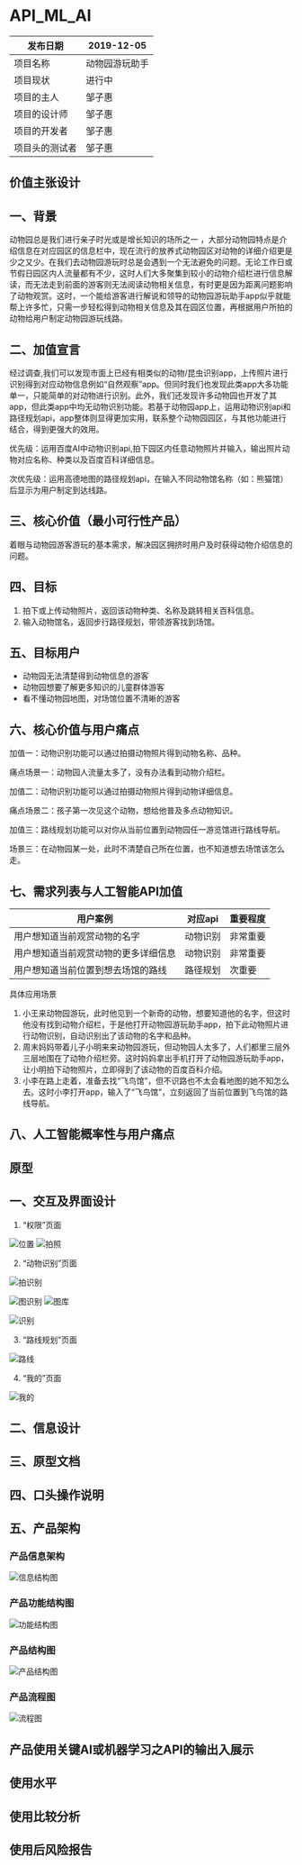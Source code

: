 # API_ML_AI
 |  发布日期 | 2019-12-05 |
 | -- | -- |
 |  项目名称 | 动物园游玩助手 |
 |  项目现状 | 进行中 |
 |  项目的主人 | 邹子惠 |
 |  项目的设计师 | 邹子惠 |
 |  项目的开发者 | 邹子惠 |
 |  项目头的测试者 | 邹子惠 |
 
## 价值主张设计 
## 一、背景
动物园总是我们进行亲子时光或是增长知识的场所之一 ，大部分动物园特点是介绍信息在对应园区的信息栏中，现在流行的放养式动物园区对动物的详细介绍更是少之又少。在我们去动物园游玩时总是会遇到一个无法避免的问题。无论工作日或节假日园区内人流量都有不少，这时人们大多聚集到较小的动物介绍栏进行信息解读，而无法走到前面的游客则无法阅读动物相关信息，有时更是因为距离问题影响了动物观赏。这时，一个能给游客进行解说和领导的动物园游玩助手app似乎就能帮上许多忙，只需一步轻松得到动物相关信息及其在园区位置，再根据用户所拍的动物给用户制定动物园游玩线路。

## 二、加值宣言
经过调查,我们可以发现市面上已经有相类似的动物/昆虫识别app，上传照片进行识别得到对应动物信息例如“自然观察”app。但同时我们也发现此类app大多功能单一，只能简单的对动物进行识别。此外，我们还发现许多动物园也开发了其app，但此类app中均无动物识别功能。若基于动物园app上，运用动物识别api和路径规划api，app整体则显得更加实用，联系整个动物园园区，与其他功能进行结合，得到更强大的效用。

优先级：运用百度AI中动物识别api,拍下园区内任意动物照片并输入，输出照片动物对应名称、种类以及百度百科详细信息。

次优先级：运用高德地图的路径规划api，在输入不同动物馆名称（如：熊猫馆）后显示为用户制定到达线路。

## 三、核心价值（最小可行性产品）
着眼与动物园游客游玩的基本需求，解决园区拥挤时用户及时获得动物介绍信息的问题。

## 四、目标
1. 拍下或上传动物照片，返回该动物种类、名称及跳转相关百科信息。
2. 输入动物馆名，返回步行路径规划，带领游客找到场馆。

## 五、目标用户
* 动物园无法清楚得到动物信息的游客
* 动物园想要了解更多知识的儿童群体游客
* 看不懂动物园地图，对场馆位置不清晰的游客

## 六、核心价值与用户痛点
加值一：动物识别功能可以通过拍摄动物照片得到动物名称、品种。

痛点场景一：动物园人流量太多了，没有办法看到动物介绍栏。

加值二：动物识别功能可以通过拍摄动物照片得到动物详细信息。

痛点场景二：孩子第一次见这个动物，想给他普及多点动物知识。

加值三：路线规划功能可以对你从当前位置到动物园任一游览馆进行路线导航。

场景三：在动物园某一处，此时不清楚自己所在位置，也不知道想去场馆该怎么走。


## 七、需求列表与人工智能API加值
| 用户案例	| 对应api	| 重要程度 |
| -- | -- | -- |
| 用户想知道当前观赏动物的名字 	| 动物识别 	| 非常重要 |
| 用户想知道当前观赏动物的更多详细信息	| 动物识别	| 非常重要 |
| 用户想知道当前位置到想去场馆的路线| 路径规划 | 次重要 |

具体应用场景
1. 小王来动物园游玩，此时他见到一个新奇的动物，想要知道他的名字，但这时他没有找到动物介绍栏，于是他打开动物园游玩助手app，拍下此动物照片进行动物识别，自动识别出了该动物的名字和品种。
2. 周末妈妈带着儿子小明来来动物园游玩，但动物园人太多了，人们都里三层外三层地围在了动物介绍栏旁。这时妈妈拿出手机打开了动物园游玩助手app，让小明拍下动物照片，立即得到了该动物的百度百科介绍。
3. 小李在路上走着，准备去找“飞鸟馆”，但不识路也不太会看地图的她不知怎么去。这时小李打开app，输入了“飞鸟馆”，立刻返回了当前位置到飞鸟馆的路线导航。

## 八、人工智能概率性与用户痛点

## 原型
## 一、交互及界面设计
1. “权限”页面

![位置](https://images.gitee.com/uploads/images/2019/1208/225247_0ef8d29d_1648195.png "382c252ddc3d8938e0ff3b72b429d07.png")
![拍照](https://images.gitee.com/uploads/images/2019/1208/225307_dc87aa8c_1648195.png "cbcfdc80d2cd037bdc12b83536d7bec.png")

2. “动物识别”页面

![拍识别](https://images.gitee.com/uploads/images/2019/1208/225323_7bfdfd56_1648195.png "7ac4bbdbaa85b3120fe7448e7aba419.png")

![图识别](https://images.gitee.com/uploads/images/2019/1208/225342_0e38691e_1648195.png "59855be1a65398e169a8757cce0512c.png")
![图库](https://images.gitee.com/uploads/images/2019/1208/225353_ae9e671d_1648195.png "62a5ff856b7d784081399ad21712ced.png")

![识别](https://images.gitee.com/uploads/images/2019/1208/225404_2b527be9_1648195.png "c742a03dc4af0fa562152e29ab12e47.png")

3. “路线规划”页面

![路线](https://images.gitee.com/uploads/images/2019/1208/225419_8308a93e_1648195.png "4c4694858c181beb0ac299713839e30.png")

4. “我的”页面

![我的](https://images.gitee.com/uploads/images/2019/1208/225811_225c4de7_1648195.png "1aaef66057401c4c016976905fe61d0.png")

## 二、信息设计

## 三、原型文档

## 四、口头操作说明

## 五、产品架构
### 产品信息架构
![信息结构图](https://images.gitee.com/uploads/images/2019/1206/204114_ad2cced8_1648195.png "”动物园游玩助手“产品信息结构图.png")
### 产品功能结构图
![功能结构图](https://images.gitee.com/uploads/images/2019/1206/204128_dfbbbe7a_1648195.png "”动物园游玩助手“功能结构图.png")
### 产品结构图
![产品结构图](https://images.gitee.com/uploads/images/2019/1206/204055_c493a916_1648195.png "”动物园游玩助手“产品结构图.png")
### 产品流程图
![流程图](https://images.gitee.com/uploads/images/2019/1206/204030_1ca06733_1648195.png "“动物园游玩助手”流程图.png")

## 产品使用关键AI或机器学习之API的输出入展示
## 使用水平

## 使用比较分析

## 使用后风险报告
